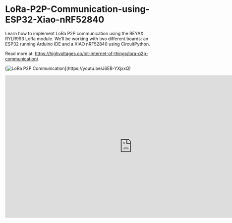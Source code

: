 # LoRa-P2P-Communication-using-ESP32-Xiao-nRF52840
Learn how to implement LoRa P2P communication using the REYAX RYLR993 LoRa module. We’ll be working with two different boards: an ESP32 running Arduino IDE and a XIAO nRF52840 using CircuitPython.

Read more at: https://highvoltages.co/iot-internet-of-things/lora-p2p-communication/

[![LoRa P2P Communication]([http://img.youtube.com/vi/YOUTUBE_VIDEO_ID_HERE/0.jpg](https://i0.wp.com/highvoltages.co/wp-content/uploads/2024/08/Lorawan-P2P-connection.jpg?resize=1024%2C576&ssl=1))](https://youtu.be/J6EB-YXjxxQ)

<iframe width="818" height="460" src="https://www.youtube.com/embed/J6EB-YXjxxQ" title="LoRa P2P Communication using ESP32 (Arduino IDE) &amp; Xiao nRF52840 (CircuitPython)" frameborder="0" allow="accelerometer; autoplay; clipboard-write; encrypted-media; gyroscope; picture-in-picture; web-share" referrerpolicy="strict-origin-when-cross-origin" allowfullscreen></iframe>


